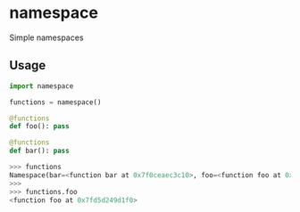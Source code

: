 # namespace
Simple namespaces

## Usage
```python
import namespace

functions = namespace()

@functions
def foo(): pass

@functions
def bar(): pass
```

```python
>>> functions
Namespace(bar=<function bar at 0x7f0ceaec3c10>, foo=<function foo at 0x7f0ceb6391f0>)
>>>
>>> functions.foo
<function foo at 0x7fd5d249d1f0>
```
